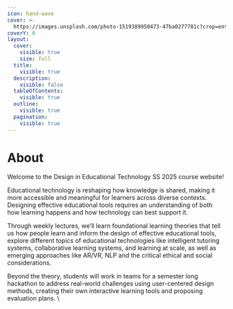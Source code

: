 ```yaml
---
icon: hand-wave
cover: >-
  https://images.unsplash.com/photo-1519389950473-47ba0277781c?crop=entropy&cs=srgb&fm=jpg&ixid=M3wxOTcwMjR8MHwxfHNlYXJjaHw1fHxlZHVjYXRpb25hbCUyMHRlY2hub2xvZ3l8ZW58MHx8fHwxNzM0MzcwMTA3fDA&ixlib=rb-4.0.3&q=85
coverY: 0
layout:
  cover:
    visible: true
    size: full
  title:
    visible: true
  description:
    visible: false
  tableOfContents:
    visible: true
  outline:
    visible: true
  pagination:
    visible: true
---
```


# About

Welcome to the Design in Educational Technology SS 2025 course website!

Educational technology is reshaping how knowledge is shared, making it more accessible and meaningful for learners across diverse contexts. Designing effective educational tools requires an understanding of both how learning happens and how technology can best support it.&#x20;

Through weekly lectures, we’ll learn foundational learning theories that tell us how people learn and inform the design of effective educational tools, explore different topics of educational technologies like intelligent tutoring systems, collaborative learning systems, and learning at scale, as well as emerging approaches like AR/VR, NLP and the critical  ethical and social considerations.&#x20;

Beyond the theory, students will work in teams for a semester long hackathon to address real-world challenges using user-centered design methods, creating their own interactive learning tools and proposing evaluation plans. \
